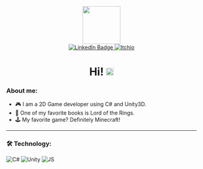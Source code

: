 <div id="header" align="center">
  <img src="https://media.giphy.com/media/M9gbBd9nbDrOTu1Mqx/giphy.gif" width="100"/>
  <div id="badges">
    <a href="https://www.linkedin.com/in/alex-milan%C5%AF-9a0506215/">
      <img src="https://img.shields.io/badge/LinkedIn-blue?style=for-the-badge&logo=linkedin&logoColor=white" alt="LinkedIn Badge"/>
    </a>
    <a href="https://alexu16.itch.io/">
      <img src="https://img.shields.io/badge/Itch.io-FA5C5C?style=for-the-badge&logo=itch.io&logoColor=white" alt="Itchio"/>
    </a>
  </div>
 
<h1>
  Hi!
  <img src="https://media.giphy.com/media/hvRJCLFzcasrR4ia7z/giphy.gif" width="20px" height:"20px"/>
</h1>
</div>

 ### About me:
 - 🎮 I am a 2D Game developer using C# and Unity3D. 
 - 📖 One of my favorite books is Lord of the Rings. 
 - 🕹️ My favorite game? Definitely Minecraft!
 ---

### :hammer_and_wrench: Technology:
<img src="https://img.shields.io/badge/C%23-239120?style=for-the-badge&logo=c-sharp&logoColor=white" alt="C#"> <img src="https://img.shields.io/badge/Unity-100000?style=for-the-badge&logo=unity&logoColor=white" alt="Unity"> <img src="https://img.shields.io/badge/JavaScript-323330?style=for-the-badge&logo=javascript&logoColor=F7DF1E" alt="JS">





<!--
**MilanuA/MilanuA** is a ✨ _special_ ✨ repository because its `README.md` (this file) appears on your GitHub profile.

Here are some ideas to get you started:

- 🔭 I’m currently working on ...
- 🌱 I’m currently learning ...
- 👯 I’m looking to collaborate on ...
- 🤔 I’m looking for help with ...
- 💬 Ask me about ...
- 📫 How to reach me: ...
- 😄 Pronouns: ...
- ⚡ Fun fact: ...
-->
